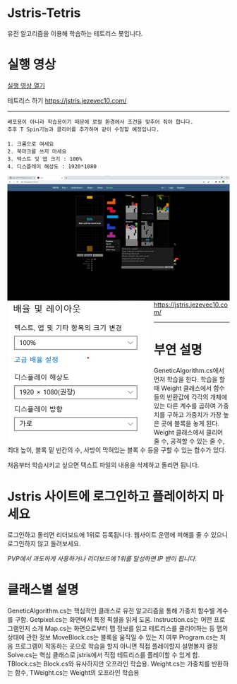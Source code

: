 ﻿# Jstris-Tetris
유전 알고리즘을 이용해 학습하는 테트리스 봇입니다.

# 실행 영상
[실행 영상 열기](https://serviceapi.nmv.naver.com/flash/convertIframeTag.nhn?vid=EF8F1569AD6E603A8646D2A0111826C28D30&outKey=V1279c7b3503a2363f28085f379e46c1a1acc63d8c211f4b61c5f85f379e46c1a1acc )

테트리스 하기
https://jstris.jezevec10.com/
- - -
```
배포용이 아니라 학습용이기 때문에 로컬 환경에서 조건을 맞추어 줘야 합니다.
추후 T Spin기능과 클리어를 추가하며 같이 수정할 예정입니다.

1. 크롬으로 여세요
2. 북마크를 쓰지 마세요
3. 텍스트 및 앱 크기 : 100%
4. 디스플레이 해상도 : 1920*1080
```


<img src="image/jstris 예시 화면.png"
     alt="Markdown Monster icon"
     style="float: left; margin-right: 10px;" />
     
<img src="image/화면 설정.png"
     alt="Markdown Monster icon"
     style="float: left; margin-right: 10px;" />
     
https://jstris.jezevec10.com/
- - -
# 부연 설명

GeneticAlgorithm.cs에서 먼저 학습을 한다. 
학습을 할 때 Weight 클래스에서 함수들의 반환값에 각각의 개체에 있는 다른 계수를 곱하여 가중치를 구하고 가중치가 가장 높은 곳에 블록을 놓게 된다.
Weight 클래스에서 클리어 줄 수, 공격할 수 있는 줄 수, 최대 높이, 블록 밑 빈칸의 수, 사방이 막혀있는 블록 수 등을 구할 수 있는 함수가 있다.

처음부터 학습시키고 싶으면 텍스트 파일의 내용을 삭제하고 돌리면 됩니다.

# Jstris 사이트에 로그인하고 플레이하지 마세요

로그인하고 돌리면 리더보드에 1위로 등록됩니다.
웹사이트 운영에 피해를 줄 수 있으니 로그인하지 않고 돌려보세요.

_PVP에서 과도하게 사용하거나 리더보드에 1위를 달성하면 IP 밴이 됩니다._

# 클래스별 설명

GeneticAlgorithm.cs는 핵심적인 클래스로 유전 알고리즘을 통해 가중치 함수별 계수를 구함. Getpixel.cs는 화면에서 특정 픽셀을 읽게 도움. 
Instruction.cs는 어떤 프로그램인지 소개
Map.cs는 화면으로부터 맵 정보를 읽고 테트리스를 클리어하는 등 맵의 상태에 관한 정보
MoveBlock.cs는 블록을 움직일 수 있는 지 여부
Program.cs는 처음 프로그램이 작동하는 곳으로 학습을 할지 아니면 직접 플레이할지 설명볼지 결정
Solve.cs는 핵심 클래스로 jstris에서 직접 테트리스를 플레이할 수 있게 함. 
TBlock.cs는 Block.cs와 유사하지만 오프라인 학습용.
Weight.cs는 가중치를 반환하는 함수, TWeight.cs는 Weight의 오프라인 학습용

